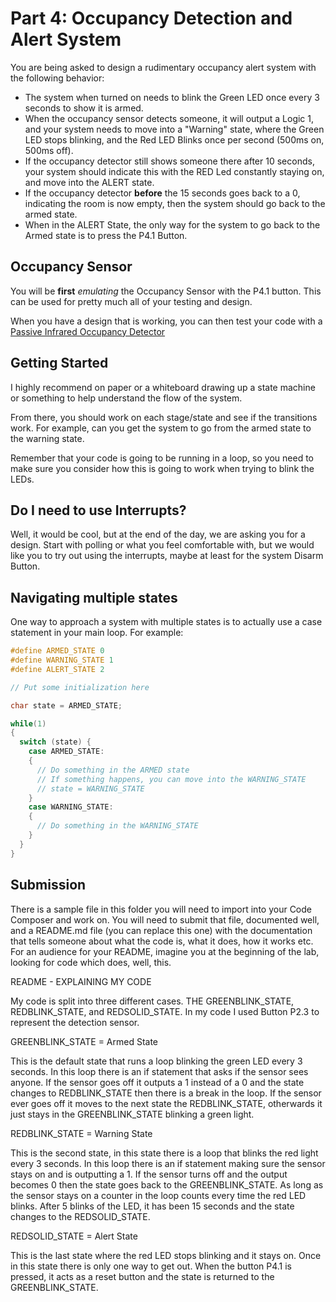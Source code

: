 # Part 4: Occupancy Detection and Alert System
You are being asked to design a rudimentary occupancy alert system with the following behavior:
- The system when turned on needs to blink the Green LED once every 3 seconds to show it is armed.
- When the occupancy sensor detects someone, it will output a Logic 1, and your system needs to move into a "Warning" state, where the Green LED stops blinking, and the Red LED Blinks once per second (500ms on, 500ms off).
- If the occupancy detector still shows someone there after 10 seconds, your system should indicate this with the RED Led constantly staying on, and move into the ALERT state.
- If the occupancy detector **before** the 15 seconds goes back to a 0, indicating the room is now empty, then the system should go back to the armed state.
- When in the ALERT State, the only way for the system to go back to the Armed state is to press the P4.1 Button.

## Occupancy Sensor
You will be **first** *emulating* the Occupancy Sensor with the P4.1 button. This can be used for pretty much all of your testing and design.

When you have a design that is working, you can then test your code with a [Passive Infrared Occupancy Detector](https://www.amazon.com/DIYmall-HC-SR501-Motion-Infrared-Arduino/dp/B012ZZ4LPM)

## Getting Started
I highly recommend on paper or a whiteboard drawing up a state machine or something to help understand the flow of the system.

From there, you should work on each stage/state and see if the transitions work. For example, can you get the system to go from the armed state to the warning state.

Remember that your code is going to be running in a loop, so you need to make sure you consider how this is going to work when trying to blink the LEDs.

## Do I need to use Interrupts?
Well, it would be cool, but at the end of the day, we are asking you for a design. Start with polling or what you feel comfortable with, but we would like you to try out using the interrupts, maybe at least for the system Disarm Button.

## Navigating multiple states
One way to approach a system with multiple states is to actually use a case statement in your main loop. For example:
```c
#define ARMED_STATE 0
#define WARNING_STATE 1
#define ALERT_STATE 2

// Put some initialization here

char state = ARMED_STATE;

while(1)
{
  switch (state) {
    case ARMED_STATE:
    {
      // Do something in the ARMED state
      // If something happens, you can move into the WARNING_STATE
      // state = WARNING_STATE
    }
    case WARNING_STATE:
    {
      // Do something in the WARNING_STATE
    }
  }
}
```

## Submission
There is a sample file in this folder you will need to import into your Code Composer and work on. You will need to submit that file, documented well, and a README.md file (you can replace this one) with the documentation that tells someone about what the code is, what it does, how it works etc. For an audience for your README, imagine you at the beginning of the lab, looking for code which does, well, this. 

README - EXPLAINING MY CODE

My code is split into three different cases. THE GREENBLINK_STATE, REDBLINK_STATE, and REDSOLID_STATE. In my code I used Button P2.3 to represent the detection sensor.

GREENBLINK_STATE = Armed State

This is the default state that runs a loop blinking the green LED every 3 seconds. In this loop there is an if statement that asks if the sensor sees anyone. If the sensor goes off it outputs a 1 instead of a 0 and the state changes to REDBLINK_STATE then there is a break in the loop. If the sensor ever goes off it moves to the next state the REDBLINK_STATE, otherwards it just stays in the GREENBLINK_STATE blinking a green light.

REDBLINK_STATE = Warning State

This is the second state, in this state there is a loop that blinks the red light every 3 seconds. In this loop there is an if statement making sure the sensor stays on and is outputting a 1. If the sensor turns off and the output becomes 0 then the state goes back to the GREENBLINK_STATE. As long as the sensor stays on a counter in the loop counts every time the red LED blinks. After 5 blinks of the LED, it has been 15 seconds and the state changes to the REDSOLID_STATE.

REDSOLID_STATE = Alert State

This is the last state where the red LED stops blinking and it stays on. Once in this state there is only one way to get out. When the button P4.1 is pressed, it acts as a reset button and the state is returned to the GREENBLINK_STATE.

